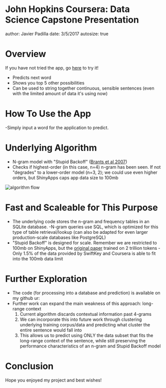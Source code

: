 John Hopkins Coursera: Data Science Capstone Presentation
========================================================
author: Javier Padilla
date: 3/5/2017
autosize: true

Overview
========================================================

If you have not tried the app, go [here](http://127.0.0.1:5538/) to try it!

- Predicts next word
- Shows you top 5 other possibilities
- Can be used to string together continuous, sensible sentences (even with the limited amount of data it's using now)

How To Use the App
========================================================

-Simply input a word for the application to predict.

Underlying Algorithm
========================================================

- N-gram model with "Stupid Backoff" ([Brants et al 2007](http://www.cs.columbia.edu/~smaskey/CS6998-0412/supportmaterial/langmodel_mapreduce.pdf))
- Checks if highest-order (in this case, n=4) n-gram has been seen. If not "degrades" to a lower-order model (n=3, 2); we could use even higher orders, but ShinyApps caps app data size to 100mb

<div style="align:center"><img src="images/algo-flow.png" alt="algorithm flow" /></div>

Fast and Scaleable for This Purpose
========================================================

- The underlying code stores the n-gram and frequency tables in an SQLite database. 
-N-gram queries use SQL, which is
optimized for this type of table retrieval/lookup (can also be adapted for even larger production-scale databases
like PostgreSQL)
- "Stupid Backoff" is designed for scale. Remember we are restricted to 100mb on ShinyApps, but the 
[original paper](http://www.cs.columbia.edu/~smaskey/CS6998-0412/supportmaterial/langmodel_mapreduce.pdf)
trained on 2 trillion tokens
-Only 1.5% of the data provided by SwiftKey and Coursera is able to fit into the 100mb data limit

Further Exploration
========================================================

- The code (for processing into a database and prediction) is available on my github ur: 
- Further work can expand the main weakness of this approach: long-range context
    1. Current algorithm discards contextual information past 4-grams
    2. We can incorporate this into future work through clustering underlying training corpus/data and predicting what cluster the entire sentence would fall into
    3. This allows us to predict using ONLY the data subset that fits the long-range context of the sentence, while still preserving the performance characteristics of an n-gram and Stupid Backoff model
 
 Conclusion
=========================================================
 
 Hope you enjoyed my project and best wishes!

